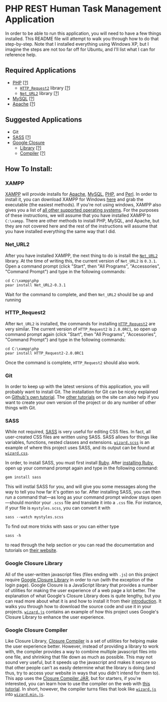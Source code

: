 PHP REST Human Task Management Application
=======================================

In order to be able to run this application, you will need to have a few things installed.  This README file will attempt to walk you through how to do that step-by-step.  Note that I installed everything using Windows XP, but I imagine the steps are not too far off for Ubuntu, and I'll list what I can for reference help.

Required Applications
-------------------------------

  * [PHP][php] [[?]][h-xampp]
    * [`HTTP_Request2`][httprequest2] library [[?]][h-p-httprequest2]
    * [`Net_URL2`][neturl2] library [[?]][h-p-neturl2]
  * [MySQL][mysql] [[?]][h-xampp]
  * [Apache][apache] [[?]][h-xampp]

Suggested Applications
--------------------------------
  * Git
  * [SASS][sass-lang] [[?]][h-sass]
  * [Google Closure][closure]
    * [Library][closure-library] [[?]][h-closure-library]
    * [Compiler][closure-compiler] [[?]][h-closure-compiler]


How To Install:
--------------------------------

### XAMPP

[XAMPP][xampp] will provide installs for [Apache][apache], [MySQL][mysql], [PHP][php], and [Perl][perl].  In order to install it, you can download XAMPP for Windows [here](http://www.apachefriends.org/en/xampp-windows.html#641) and grab the executable (the easiest methods).  If you're not using windows, XAMPP also gives you a list of [all other supported operating systems](http://www.apachefriends.org/en/xampp.html).  For the purposes of these instructions, we will assume that you have installed XAMPP to `C:\xampp`.  There are other methods to install PHP, MySQL, and Apache, but they are not covered here and the rest of the instructions will assume that you have installed everything the same way that I did.

### Net_URL2

After you have installed XAMPP, the next thing to do is install the [`Net_URL2`][neturl2] library.  At the time of writing this, the current version of `Net_URL2` is `0.3.1`.  Open a command prompt (click "Start", then "All Programs", "Accessories", "Command Prompt") and type in the following commands:

    cd C:\xampp\php
    pear install Net_URL2-0.3.1

Wait for the command to complete, and then `Net_URL2` should be up and running

### HTTP_Request2

After `Net_URL2` is installed, the commands for installing [`HTTP_Request2`][httprequest2] are very similar.  The current version of `HTTP_Request2` is `2.0.0RC1`, so open up command prompt again (click "Start", then "All Programs", "Accessories", "Command Prompt") and type in the following commands:

    cd C:\xampp\php
    pear install HTTP_Request2-2.0.0RC1

Once the command is complete, `HTTP_Request2` should also work.

### Git

In order to keep up with the latest versions of this application, you will probably want to install Git.  The installation for Git can be nicely explained on [Github's own tutorial](http://help.github.com/set-up-git-redirect).  The [other tutorials](http://help.github.com) on the site can also help if you want to create your own version of the project or do any number of other things with Git.

### SASS

While not required, [SASS][sass-lang] is very useful for editing CSS files.  In fact, all user-created CSS files are written using SASS.  SASS allows for things like variables, functions, nested classes and extensions.  [`wizard.scss`](https://github.com/Dru89/PHP-REST-HTM-Application/blob/master/css/custom-theme/wizard.scss) is an example of where this project uses SASS, and its output can be found at [`wizard.css`](https://github.com/Dru89/PHP-REST-HTM-Application/blob/master/css/custom-theme/wizard.css).

In order, to install SASS, you must first install [Ruby](http://www.ruby-lang.org/en/).  After [installing Ruby](http://www.ruby-lang.org/en/downloads/]), open up your command prompt again and type in the following command:

    gem install sass

This will instlal SASS for you, and will give you some messages along the way to tell you how far it's gotten so far.  After installing SASS, you can then run a command that&mdash;as long as your command prompt window stays open&mdash;should monitor your `.scss` file and translate it into  a `.css` file.  For instance, if your file is `mystyles.scss`, you can convert it with

    sass --watch mystyles.scss

To find out more tricks with sass or you can either type

    sass -h

to read through the help section or you can read the documentation and tutorials on [their website][sass-lang].

### Google Closure Library

All of the user-written javascript files (files ending with `.js`) on this project require [Google Closure Library][closure-library] in order to run (with the exception of the login page).  Google Closure is a JavaScript library that provides a number of utilities for making the user experience of a web page a lot better.  The explanation of what Google's Closure Library does is quite lengthy, but you can read more about what it is and how to install it from their [introduction](http://code.google.com/closure/library/docs/introduction.html).  It walks you through how to download the source code and use it in your projects.  [`wizard.js`](http://code.google.com/closure/library/docs/introduction.html) contains an example of how this project uses Google's Closure Library to enhance the user experience.

### Google Closure Compiler

Like Closure Library, [Closure Compiler][closure-compiler] is a set of utilities for helping make the user experience better.  However, instead of providing a library to work with, the compiler provides a way to combine multiple javascript files into one file, and shrinking that file down as much as possible.  This may not sound very useful, but it speeds up the javascript and makes it secure so that other people can't as easily determine what the library is doing (and thus, try to access your website in ways that you didn't intend for them to).  This app uses the [Closure Compiler JAR](http://code.google.com/closure/compiler/docs/gettingstarted_app.html), but for starters, if you're interested, you can learn how to use the compiler on the web with [this tutorial](http://code.google.com/closure/compiler/docs/gettingstarted_ui.html).  In short, however, the compiler turns files that look like [`wizard.js`](https://github.com/Dru89/PHP-REST-HTM-Application/blob/master/js/wizard.js) into [`wizard.min.js`](https://github.com/Dru89/PHP-REST-HTM-Application/blob/master/js/wizard.min.js).

[php]: http://www.php.net
[httprequest2]: http://pear.php.net/package/HTTP_Request2/
[neturl2]: http://pear.php.net/package/Net_URL2
[mysql]: http://www.mysql.com
[apache]: http://www.apache.org
[s-required-applications]: #section-required-applications
[s-suggested-applications]: #section-suggested-applications
[s-how-to]: #section-howto
[h-xampp]: #help-xampp
[h-p-httprequest2]: #help-pear-httprequest2
[h-p-neturl2]: #help-pear-neturl2
[sass-lang]: http://sass-lang.com
[h-sass]: #help-sass
[closure]: http://code.google.com/closure/
[closure-library]: http://code.google.com/closure/library/
[h-closure-library]: #help-closure-library
[closure-compiler]: http://code.google.com/closure/compiler/
[h-closure-compiler]: #help-closure-compiler
[perl]: http://perl.org
[xampp]: http://www.apachefriends.org/en/xampp.html

